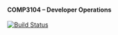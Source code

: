 #### COMP3104 – Developer Operations

[![Build Status](https://app.travis-ci.com/harshpatelhp7/comp3104.svg?branch=main)](https://app.travis-ci.com/harshpatelhp7/comp3104)